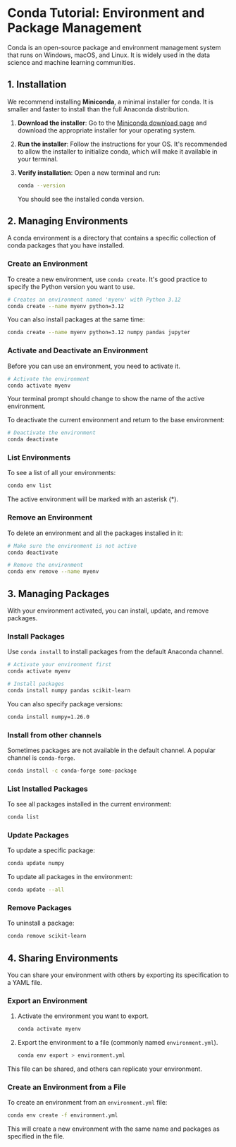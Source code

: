 # Conda Tutorial: Environment and Package Management

Conda is an open-source package and environment management system that runs on Windows, macOS, and Linux. It is widely used in the data science and machine learning communities.

## 1. Installation

We recommend installing **Miniconda**, a minimal installer for conda. It is smaller and faster to install than the full Anaconda distribution.

1.  **Download the installer**: Go to the [Miniconda download page](https://docs.conda.io/en/latest/miniconda.html) and download the appropriate installer for your operating system.

2.  **Run the installer**: Follow the instructions for your OS. It's recommended to allow the installer to initialize conda, which will make it available in your terminal.

3.  **Verify installation**: Open a new terminal and run:
    ```bash
    conda --version
    ```
    You should see the installed conda version.

## 2. Managing Environments

A conda environment is a directory that contains a specific collection of conda packages that you have installed.

### Create an Environment

To create a new environment, use `conda create`. It's good practice to specify the Python version you want to use.

```bash
# Creates an environment named 'myenv' with Python 3.12
conda create --name myenv python=3.12
```

You can also install packages at the same time:

```bash
conda create --name myenv python=3.12 numpy pandas jupyter
```

### Activate and Deactivate an Environment

Before you can use an environment, you need to activate it.

```bash
# Activate the environment
conda activate myenv
```

Your terminal prompt should change to show the name of the active environment.

To deactivate the current environment and return to the base environment:

```bash
# Deactivate the environment
conda deactivate
```

### List Environments

To see a list of all your environments:

```bash
conda env list
```

The active environment will be marked with an asterisk (*).

### Remove an Environment

To delete an environment and all the packages installed in it:

```bash
# Make sure the environment is not active
conda deactivate

# Remove the environment
conda env remove --name myenv
```

## 3. Managing Packages

With your environment activated, you can install, update, and remove packages.

### Install Packages

Use `conda install` to install packages from the default Anaconda channel.

```bash
# Activate your environment first
conda activate myenv

# Install packages
conda install numpy pandas scikit-learn
```

You can also specify package versions:

```bash
conda install numpy=1.26.0
```

### Install from other channels

Sometimes packages are not available in the default channel. A popular channel is `conda-forge`.

```bash
conda install -c conda-forge some-package
```

### List Installed Packages

To see all packages installed in the current environment:

```bash
conda list
```

### Update Packages

To update a specific package:

```bash
conda update numpy
```

To update all packages in the environment:

```bash
conda update --all
```

### Remove Packages

To uninstall a package:

```bash
conda remove scikit-learn
```

## 4. Sharing Environments

You can share your environment with others by exporting its specification to a YAML file.

### Export an Environment

1.  Activate the environment you want to export.
    ```bash
    conda activate myenv
    ```
2.  Export the environment to a file (commonly named `environment.yml`).
    ```bash
    conda env export > environment.yml
    ```

This file can be shared, and others can replicate your environment.

### Create an Environment from a File

To create an environment from an `environment.yml` file:

```bash
conda env create -f environment.yml
```

This will create a new environment with the same name and packages as specified in the file.
